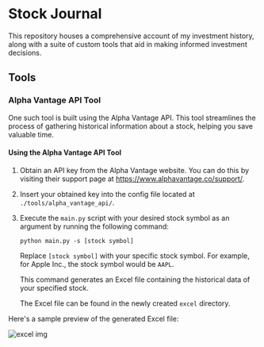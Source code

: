 # Stock Journal

This repository houses a comprehensive account of my investment history, along with a suite of custom tools that aid in making informed investment decisions.

## Tools

### Alpha Vantage API Tool

One such tool is built using the Alpha Vantage API. This tool streamlines the process of gathering historical information about a stock, helping you save valuable time.

#### Using the Alpha Vantage API Tool

1. Obtain an API key from the Alpha Vantage website. You can do this by visiting their support page at https://www.alphavantage.co/support/.
2. Insert your obtained key into the config file located at `./tools/alpha_vantage_api/`.
3. Execute the `main.py` script with your desired stock symbol as an argument by running the following command:

    ```
    python main.py -s [stock symbol]
    ```

    Replace `[stock symbol]` with your specific stock symbol. For example, for Apple Inc., the stock symbol would be `AAPL`.

    This command generates an Excel file containing the historical data of your specified stock.

    The Excel file can be found in the newly created `excel` directory.

Here's a sample preview of the generated Excel file:

![excel img]([link-to-your-image](https://github.com/IdanRahamimov/stock_journal/blob/main/screenshots/apple_analysis.png))
